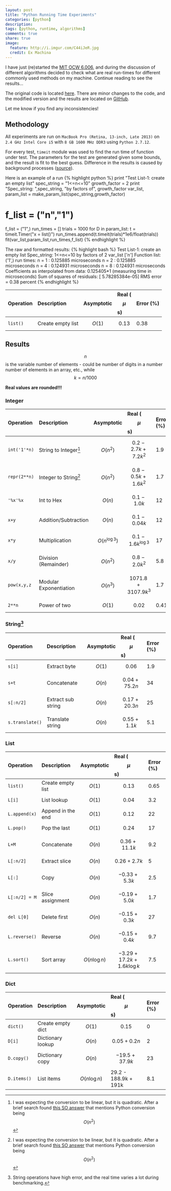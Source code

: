 ```yaml
---
layout: post
title: "Python Running Time Experiments"
categories: [python]
description:
tags: [python, runtime, algorithms]
comments: true
share: true
image:
  feature: http://i.imgur.com/C44iJeR.jpg
  credit: Ex Machina
---
```


I have just (re)started the [MIT OCW 6.006](https://ocw.mit.edu/courses/electrical-engineering-and-computer-science/6-006-introduction-to-algorithms-fall-2011/),
and during the discussion of different
algorithms decided to check what are real run-times for different commonly used
methods on my machine. Continue reading to see the results...

<!-- more -->

The original code is located [here](https://ocw.mit.edu/courses/electrical-engineering-and-computer-science/6-006-introduction-to-algorithms-fall-2011/readings/python-cost-model/timing.py).
There are minor changes to the code, and the modified version and the results are located
on [GitHub](https://github.com/zafartahirov/MOOCs/tree/master/MIT_ocw/6.006F11/JUNK).

Let me know if you find any inconsistencies!

## Methodology
All experiments are run on `MacBook Pro (Retina, 13-inch, Late 2013)` on
`2.4 GHz Intel Core i5` with `8 GB 1600 MHz DDR3` using `Python 2.7.12`.

For every test, `timeit` module was used to find the run time of function under
test. The parameters for the test are generated given some bounds, and the
result is fit to the best guess.
Difference in the results is caused by background processes
([source](https://docs.python.org/2/library/timeit.html#timeit.Timer.repeat)).

Here is an example of a run
{% highlight python %}
print "Test List-1: create an empty list"
spec_string = "1<=n<=10"
growth_factor = 2
print "Spec_string: ",spec_string, "by factors of", growth_factor
var_list, param_list = make_param_list(spec_string,growth_factor)
# f_list = ("n","1")
f_list = ("1",)
run_times = []
trials = 1000
for D in param_list:
  t = timeit.Timer("x = list()")
  run_times.append(t.timeit(trials)*1e6/float(trials))
fit(var_list,param_list,run_times,f_list)
{% endhighlight %}

The raw and formatted results:
{% highlight bash %}
Test List-1: create an empty list
Spec_string:  1<=n<=10 by factors of 2
var_list ['n']
Function list: ('1',)
run times:
n =      1 : 0.125885 microseconds
n =      2 : 0.125885 microseconds
n =      4 : 0.124931 microseconds
n =      8 : 0.124931 microseconds
Coefficients as interpolated from data:
 0.125405*1
(measuring time in microseconds)
Sum of squares of residuals: [  5.78285384e-05]
RMS error = 0.38 percent
{% endhighlight %}

| Operation | Description       | Asymptotic  | Real ($$\mu$$s) | Error (%) |
|:----------|:------------------|:------------|:----------------|:----------|
| `list()`  | Create empty list | $$O(1)$$    | $$0.13$$        | 0.38      |

## Results

$$n$$ is the variable number of elements - could be number of digits in a number
number of elements in an array, etc., while $$ k = n / 1000 $$

**Real values are rounded!!!**

### Integer

| Operation   | Description           | Asymptotic  | Real ($$\mu$$s)           | Error (%) |
|:------------|:----------------------|:------------|:--------------------------|:----------|
| `int('1'*n)`| String to Integer[^1] | $$O(n^2)$$  | $$0.2 - 2.7k + 7.2k^2 $$  | 1.9       |
| `repr(2**n)`| Integer to String[^1] | $$O(n^2)$$  | $$0.8 - 0.5k + 1.6k^2 $$  | 1.7       |
| `'%x'%x`    | Int to Hex            | $$O(n)$$    | $$0.1 - 1.0k $$           | 12        |
| `x+y`       | Addition/Subtraction  | $$O(n)$$    | $$0.1 - 0.04k $$          | 12        |
| `x*y`       | Multiplication        | $$O(n^{\log3})$$  | $$0.1 - 1.6k^{\log3} $$  | 17   |
| `x/y`       | Division (Remainder)  | $$O(n^2)$$  | $$0.8 - 2.0k^2 $$         | 5.8       |
| `pow(x,y,z` | Modular Exponentiation| $$O(n^3)$$  | $$ 1071.8 + 3107.9k^3 $$  | 1.7       |
| `2**n`      | Power of two          | $$O(1)$$    | $$ 0.02 $$                | 0.41      |

[^1]: I was expecting the conversion to be linear, but it is quadratic. After a brief search found [this SO answer](http://stackoverflow.com/a/1845764/3606192) that mentions Python conversion being $$O(n^2)$$

### String[^2]

| Operation       | Description         | Asymptotic  | Real ($$\mu$$s)   | Error (%) |
|:----------------|:--------------------|:------------|:------------------|:----------|
| `s[i]`          | Extract byte        | $$O(1)$$    | $$0.06$$          | 1.9       |
| `s+t`           | Concatenate         | $$O(n)$$    | $$0.04 + 75.2n$$  | 34        |
| `s[:n/2]`       | Extract sub string  | $$O(n)$$    | $$0.17 + 20.3n$$  | 25        |
| `s.translate()` | Translate string    | $$O(n)$$    | $$0.55 + 1.1k$$   | 5.1       |

[^2]: String operations have high error, and the real time varies a lot during benchmarking.

### List

| Operation       | Description         | Asymptotic | Real ($$\mu$$s)  | Error (%) |
|:----------------|:--------------------|:-----------|:-----------------|:----------|
| `list()`        | Create empty list   | $$O(1)$$   | $$0.13$$             | 0.65      |
| `L[i]`          | List lookup         | $$O(1)$$   | $$0.04$$             | 3.2       |
| `L.append(x)`   | Append in the end   | $$O(1)$$   | $$0.12$$             | 22        |
| `L.pop()`       | Pop the last        | $$O(1)$$   | $$0.24$$             | 17        |
| `L+M`           | Concatenate         | $$O(n)$$   | $$0.36 + 11.1k $$    | 9.2       |
| `L[:n/2]`       | Extract slice       | $$O(n)$$   | $$ 0.26 + 2.7k$$     | 5         |
| `L[:]`          | Copy                | $$O(n)$$   | $$-0.33 + 5.3k$$     | 2.5       |
| `L[:n/2] = M`   | Slice assignment    | $$O(n)$$   | $$-0.19 + 5.0k$$     | 1.7       |
| `del L[0]`      | Delete first        | $$O(n)$$   | $$-0.15 + 0.3k$$     | 27        |
| `L.reverse()`   | Reverse             | $$O(n)$$   | $$-0.15 + 0.4k$$     | 9.7       |
| `L.sort()`      | Sort array          | $$O(n\log{n})$$| $$-3.29 + 17.2k + 1.6k\log{k}$$ | 7.5 |

### Dict

| Operation       | Description         | Asymptotic | Real ($$\mu$$s)  | Error (%) |
|:----------------|:--------------------|:-----------|:-----------------|:----------|
| `dict()`        | Create empty dict   | $$O(1)$$   | $$0.15$$         | 0         |
| `D[i]`          | Dictionary lookup   | $$O(n)$$   | $$0.05 + 0.2n$$  | 2         |
| `D.copy()`      | Dictionary copy     | $$O(n)$$   | $$-19.5 + 37.9k$$| 23        |
| `D.items()`     | List items          | $$O(n\log{n})$$ | 29.2 - 188.9k + 191k  | 8.1 |
